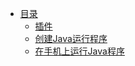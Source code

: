 * [目录](https://github.com/AndBird/MyNote/blob/master/工具使用/android_studio/android_studio_content.md)
  * [插件](https://github.com/AndBird/MyNote/blob/master/工具使用/android_studio/plugin.md)
  * [创建Java运行程序](https://github.com/AndBird/MyNote/blob/master/工具使用/android_studio/android_studio创建java运行程序.md)
  * [在手机上运行Java程序](https://github.com/AndBird/MyNote/blob/master/工具使用/android_studio/在手机上运行Java程序.md)
  
  
